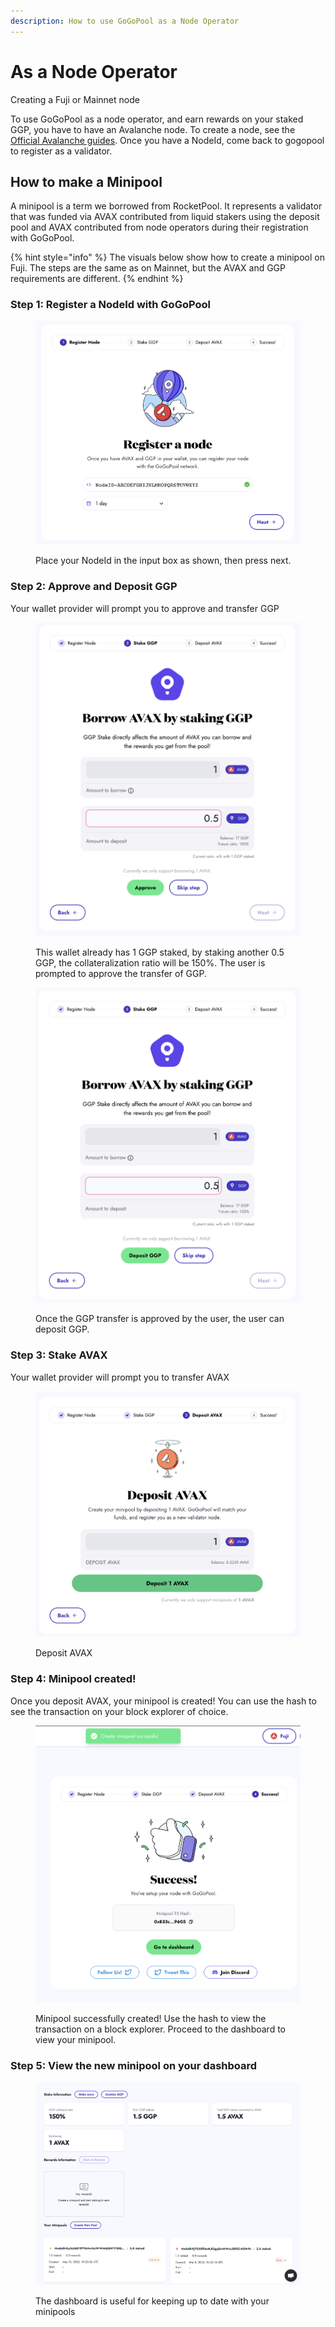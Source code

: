 ```yaml
---
description: How to use GoGoPool as a Node Operator
---
```


# As a Node Operator

Creating a Fuji or Mainnet node

To use GoGoPool as a node operator, and earn rewards on your staked GGP, you have to have an Avalanche node. To create a node, see the [Official Avalanche guides](https://docs.avax.network/nodes). Once you have a NodeId, come back to gogopool to register as a validator.

## How to make a Minipool

A minipool is a term we borrowed from RocketPool. It represents a validator that was funded via AVAX contributed from liquid stakers using the deposit pool and AVAX contributed from node operators during their registration with GoGoPool.

{% hint style="info" %}
The visuals below show how to create a minipool on Fuji. The steps are the same as on Mainnet, but the AVAX and GGP requirements are different.
{% endhint %}

### Step 1: Register a NodeId with GoGoPool

<figure><img src="../.gitbook/assets/gogopool_register_node.png" alt=""><figcaption><p>Place your NodeId in the input box as shown, then press next.</p></figcaption></figure>

### Step 2: Approve and Deposit GGP

Your wallet provider will prompt you to approve and transfer GGP

<figure><img src="../.gitbook/assets/gogopool_stake_ggp.png" alt=""><figcaption><p>This wallet already has 1 GGP staked, by staking another 0.5 GGP, the collateralization ratio will be 150%. The user is prompted to approve the transfer of GGP.</p></figcaption></figure>

<figure><img src="../.gitbook/assets/gogopool_deposit_ggp_success.png" alt=""><figcaption><p>Once the GGP transfer is approved by the user, the user can deposit GGP.</p></figcaption></figure>

### Step 3: Stake AVAX

Your wallet provider will prompt you to transfer AVAX

<figure><img src="../.gitbook/assets/gogopool_deposit_avax.png" alt=""><figcaption><p>Deposit AVAX</p></figcaption></figure>

### Step 4: Minipool created!

Once you deposit AVAX, your minipool is created! You can use the hash to see the transaction on your block explorer of choice.

<figure><img src="../.gitbook/assets/gogopool_minipool_successfully_created.png" alt=""><figcaption><p>Minipool successfully created! Use the hash to view the transaction on a block explorer. Proceed to the dashboard to view your minipool.</p></figcaption></figure>

### Step 5: View the new minipool on your dashboard

<figure><img src="../.gitbook/assets/gogopool_minipool_dashboard.png" alt=""><figcaption><p>The dashboard is useful for keeping up to date with your minipools</p></figcaption></figure>
